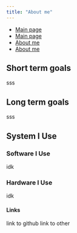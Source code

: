 ```yaml
---
title: "About me"
---
```

+ <a href="./index.html">Main page</a>
+ <a href="./index.html">Main page</a>
+ <a href="./about.html">About me</a>
+ <a href="./about.html">About me</a>

## Short term goals
sss

## Long term goals
sss

## System I Use
### Software I Use
idk

### Hardware I Use
idk

#### Links
link to github
link to other
